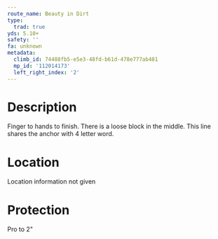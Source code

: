 ```yaml
---
route_name: Beauty in Dirt
type:
  trad: true
yds: 5.10+
safety: ''
fa: unknown
metadata:
  climb_id: 74488fb5-e5e3-48fd-b61d-478e777ab481
  mp_id: '112014173'
  left_right_index: '2'
---
```

# Description
Finger to hands to finish. There is a loose block in the middle. This line shares the anchor with 4 letter word.

# Location
Location information not given

# Protection
Pro to 2"
